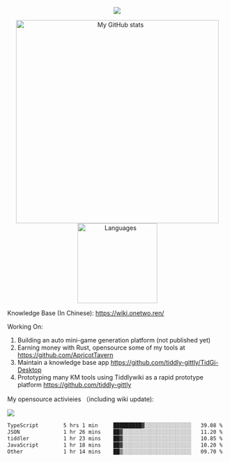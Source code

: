 <a href="https://github.com/linonetwo">
    <p align="center">
        <img src="https://github-profile-trophy.vercel.app/?username=linonetwo&column=7&theme=onedark"/>
    </p>
</a>
<a align="center" href="https://github.com/linonetwo">
  <p align="center">
    <img src="https://github-readme-stats.vercel.app/api?username=linonetwo&show_icons=true&count_private=true" alt="My GitHub stats" width="465"/>
    <img src="https://github-readme-stats.vercel.app/api/top-langs/?username=linonetwo&layout=compact&langs_count=10" alt="Languages" height="183">
  </p>
</a>

Knowledge Base (In Chinese): https://wiki.onetwo.ren/

Working On: 

1. Building an auto mini-game generation platform (not published yet)
1. Earning money with Rust, opensource some of my tools at https://github.com/ApricotTavern
1. Maintain a knowledge base app https://github.com/tiddly-gittly/TidGi-Desktop
1. Prototyping many KM tools using Tiddlywiki as a rapid prototype platform https://github.com/tiddly-gittly

My opensource activieies （including wiki update):

![](https://visitor-badge.glitch.me/badge?page_id=linonetwo.linonetwo)

<!--START_SECTION:waka-->

```txt
TypeScript        5 hrs 1 min     █████████▓░░░░░░░░░░░░░░░   39.08 %
JSON              1 hr 26 mins    ██▓░░░░░░░░░░░░░░░░░░░░░░   11.20 %
tiddler           1 hr 23 mins    ██▓░░░░░░░░░░░░░░░░░░░░░░   10.85 %
JavaScript        1 hr 18 mins    ██▓░░░░░░░░░░░░░░░░░░░░░░   10.20 %
Other             1 hr 14 mins    ██▒░░░░░░░░░░░░░░░░░░░░░░   09.70 %
```

<!--END_SECTION:waka-->
